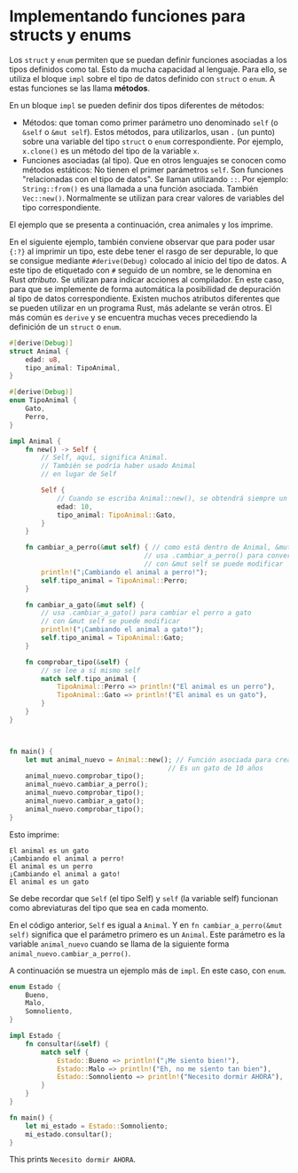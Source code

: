 # Implementando funciones para structs y enums

Los `struct` y `enum` permiten que se puedan definir funciones asociadas a los tipos definidos como tal. Esto da mucha capacidad al lenguaje. Para ello, se utiliza el bloque `impl` sobre el tipo de datos definido con `struct` o `enum`. A estas funciones se las llama **métodos**.

En un bloque `impl` se pueden definir dos tipos diferentes de métodos:

- Métodos: que toman como primer parámetro uno denominado `self` (o `&self` o `&mut self`). Estos métodos, para utilizarlos, usan `.` (un punto) sobre una variable del tipo `struct` o `enum` correspondiente. Por ejemplo, `x.clone()` es un método del tipo de la variable `x`.
- Funciones asociadas (al tipo). Que en otros lenguajes se conocen como métodos estáticos: No tienen el primer parámetros `self`. Son funciones "relacionadas con el tipo de datos". Se llaman utilizando `::`. Por ejemplo: `String::from()` es una llamada a una función asociada. También `Vec::new()`. Normalmente se utilizan para crear valores de variables del tipo correspondiente.

El ejemplo que se presenta a continuación, crea animales y los imprime.

En el siguiente ejemplo, también conviene observar que para poder usar `{:?}` al imprimir un tipo, este debe tener el rasgo de ser depurable, lo que se consigue mediante `#derive(Debug)` colocado al inicio del tipo de datos. A este tipo de etiquetado con `#` seguido de un nombre, se le denomina en Rust *atributo*. Se utilizan para indicar acciones al compilador. En este caso, para que se implemente de forma automática la posibilidad de depuración al tipo de datos correspondiente. Existen muchos atributos diferentes que se pueden utilizar en un programa Rust, más adelante se verán otros. El más común es `derive` y se encuentra muchas veces precediendo la definición de un `struct` o `enum`.

```rust
#[derive(Debug)]
struct Animal {
    edad: u8,
    tipo_animal: TipoAnimal,
}

#[derive(Debug)]
enum TipoAnimal {
    Gato,
    Perro,
}

impl Animal {
    fn new() -> Self {
        // Self, aquí, significa Animal.
        // También se podría haber usado Animal
        // en lugar de Self

        Self {
            // Cuando se escriba Animal::new(), se obtendrá siempre un gato de 10 años
            edad: 10,
            tipo_animal: TipoAnimal::Gato,
        }
    }

    fn cambiar_a_perro(&mut self) { // como está dentro de Animal, &mut self significa &mut Animal
                                  // usa .cambiar_a_perro() para convertir el cato en un perro
                                  // con &mut self se puede modificar
        println!("¡Cambiando el animal a perro!");
        self.tipo_animal = TipoAnimal::Perro;
    }

    fn cambiar_a_gato(&mut self) {
        // usa .cambiar_a_gato() para cambiar el perro a gato
        // con &mut self se puede modificar
        println!("¡Cambiando el animal a gato!");
        self.tipo_animal = TipoAnimal::Gato;
    }

    fn comprobar_tipo(&self) {
        // se lee a sí mismo self
        match self.tipo_animal {
            TipoAnimal::Perro => println!("El animal es un perro"),
            TipoAnimal::Gato => println!("El animal es un gato"),
        }
    }
}



fn main() {
    let mut animal_nuevo = Animal::new(); // Función asociada para crear una variable Animal
                                        // Es un gato de 10 años
    animal_nuevo.comprobar_tipo();
    animal_nuevo.cambiar_a_perro();
    animal_nuevo.comprobar_tipo();
    animal_nuevo.cambiar_a_gato();
    animal_nuevo.comprobar_tipo();
}
```

Esto imprime:

```text
El animal es un gato
¡Cambiando el animal a perro!
El animal es un perro
¡Cambiando el animal a gato!
El animal es un gato
```

Se debe recordar que `Self` (el tipo Self) y `self` (la variable self) funcionan como abreviaturas del tipo que sea en cada momento.

En el código anterior, `Self` es igual a `Animal`. Y en `fn cambiar_a_perro(&mut self)` significa que el parámetro primero es un `Animal`. Este parámetro es la variable `animal_nuevo` cuando se llama de la siguiente forma `animal_nuevo.cambiar_a_perro()`.

A continuación se muestra un ejemplo más de `impl`. En este caso, con `enum`.

```rust
enum Estado {
    Bueno,
    Malo,
    Somnoliento,
}

impl Estado {
    fn consultar(&self) {
        match self {
            Estado::Bueno => println!("¡Me siento bien!"),
            Estado::Malo => println!("Eh, no me siento tan bien"),
            Estado::Somnoliento => println!("Necesito dormir AHORA"),
        }
    }
}

fn main() {
    let mi_estado = Estado::Somnoliento;
    mi_estado.consultar();
}
```

This prints `Necesito dormir AHORA`.
